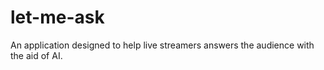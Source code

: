 # let-me-ask
An application designed to help live streamers answers the audience with the aid of AI.
